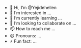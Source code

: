 - 👋 Hi, I’m @Yejidehellen
- 👀 I’m interested in ...
- 🌱 I’m currently learning ...
- 💞️ I’m looking to collaborate on ...
- 📫 How to reach me ...
- 😄 Pronouns: ...
- ⚡ Fun fact: ...

<!---
Yejidehellen/Yejidehellen is a ✨ special ✨ repository because its `README.md` (this file) appears on your GitHub profile.
You can click the Preview link to take a look at your changes.
--->
